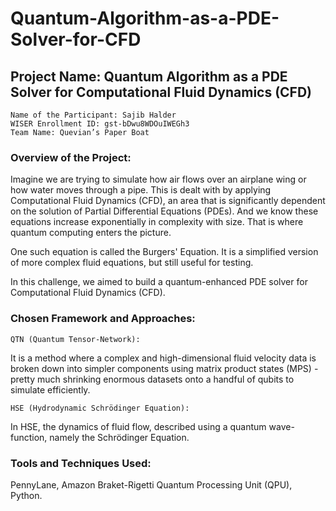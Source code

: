 # Quantum-Algorithm-as-a-PDE-Solver-for-CFD
## Project Name: Quantum Algorithm as a PDE Solver for Computational Fluid Dynamics (CFD)

    Name of the Participant: Sajib Halder
    WISER Enrollment ID: gst-bDwu8WDOuIWEGh3 
    Team Name: Quevian’s Paper Boat


### Overview of the Project: 

Imagine we are trying to simulate how air flows over an airplane wing or how water moves through a pipe. This is dealt with by applying Computational Fluid Dynamics (CFD), an area that is significantly dependent on the solution of Partial Differential Equations (PDEs). And we know these equations increase exponentially in complexity with size. That is where quantum computing enters the picture.

One such equation is called the Burgers' Equation. It is a simplified version of more complex fluid equations, but still useful for testing. 

In this challenge, we aimed to build a quantum-enhanced PDE solver for Computational Fluid Dynamics (CFD).

### Chosen Framework and Approaches: 

    QTN (Quantum Tensor‑Network): 
It is a method where a complex and high-dimensional fluid velocity data is broken down into simpler components using matrix product states (MPS) - pretty much shrinking enormous datasets onto a handful of qubits to simulate efficiently.

    HSE (Hydrodynamic Schrödinger Equation): 
In HSE, the dynamics of fluid flow, described using a quantum wave-function, namely the Schrödinger Equation.

### Tools and Techniques Used: 
PennyLane, Amazon Braket-Rigetti Quantum Processing Unit (QPU), Python.




